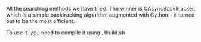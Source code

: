 All the searching methods we have tried. The winner is CAsyncBackTracker, which
is a simple backtracking algorithm augmented with Cython - it turned out to be 
the most efficient.

To use it, you need to compile it using ./build.sh
